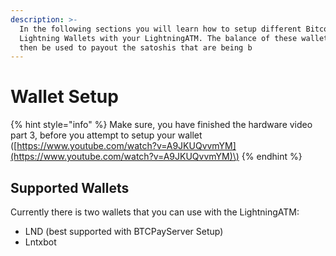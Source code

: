 ```yaml
---
description: >-
  In the following sections you will learn how to setup different Bitcoin
  Lightning Wallets with your LightningATM. The balance of these wallets will
  then be used to payout the satoshis that are being b
---
```


# Wallet Setup

{% hint style="info" %}
Make sure, you have finished the hardware video part 3, before you attempt to setup your wallet \([https://www.youtube.com/watch?v=A9JKUQvvmYM](https://www.youtube.com/watch?v=A9JKUQvvmYM)\)
{% endhint %}

## Supported Wallets

Currently there is two wallets that you can use with the LightningATM:

* LND \(best supported with BTCPayServer Setup\)
* Lntxbot
